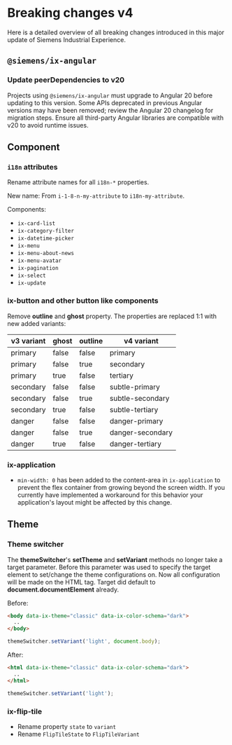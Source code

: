 # Breaking changes v4

Here is a detailed overview of all breaking changes introduced in this major update of Siemens Industrial Experience.

## `@siemens/ix-angular`

### Update peerDependencies to v20

Projects using `@siemens/ix-angular` must upgrade to Angular 20 before updating to this version.
Some APIs deprecated in previous Angular versions may have been removed; review the Angular 20 changelog for migration steps.
Ensure all third-party Angular libraries are compatible with v20 to avoid runtime issues.

## Component

### `i18n` attributes

Rename attribute names for all `i18n-*` properties.

New name:
From `i-1-8-n-my-attribute` to `i18n-my-attribute`.

Components:

- `ix-card-list`
- `ix-category-filter`
- `ix-datetime-picker`
- `ix-menu`
- `ix-menu-about-news`
- `ix-menu-avatar`
- `ix-pagination`
- `ix-select`
- `ix-update`

### ix-button and other button like components

Remove **outline** and **ghost** property. The properties are replaced 1:1 with new added variants:

| v3 variant | ghost | outline | **v4 variant**   |
| ---------- | ----- | ------- | ---------------- |
| primary    | false | false   | primary          |
| primary    | false | true    | secondary        |
| primary    | true  | false   | tertiary         |
| secondary  | false | false   | subtle-primary   |
| secondary  | false | true    | subtle-secondary |
| secondary  | true  | false   | subtle-tertiary  |
| danger     | false | false   | danger-primary   |
| danger     | false | true    | danger-secondary |
| danger     | true  | false   | danger-tertiary  |

### ix-application

- `min-width: 0` has been added to the content-area in `ix-application` to prevent the flex container from growing beyond the screen width. If you currently have implemented a workaround for this behavior your application's layout might be affected by this change.

## Theme

### Theme switcher

The **themeSwitcher**'s **setTheme** and **setVariant** methods no longer take a target parameter. Before this parameter was used to specify the target element to set/change the theme configurations on.
Now all configuration will be made on the HTML tag. Target did default to **document.documentElement** already.

Before:

```html
<body data-ix-theme="classic" data-ix-color-schema="dark">
  ..
</body>
```

```ts
themeSwitcher.setVariant('light', document.body);
```

After:

```html
<html data-ix-theme="classic" data-ix-color-schema="dark">
  ..
</html>
```

```ts
themeSwitcher.setVariant('light');
```

### ix-flip-tile

- Rename property `state` to `variant`
- Rename `FlipTileState` to `FlipTileVariant`
